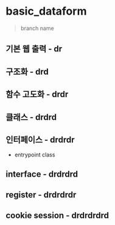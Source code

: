 # basic_dataform

> branch name

## 기본 웹 출력 - dr

## 구조화 - drd

## 함수 고도화 - drdr

## 클래스 - drdrd

## 인터페이스 - drdrdr

- entrypoint class

## interface - drdrdrd

## register - drdrdrdr

## cookie session - drdrdrdrd
